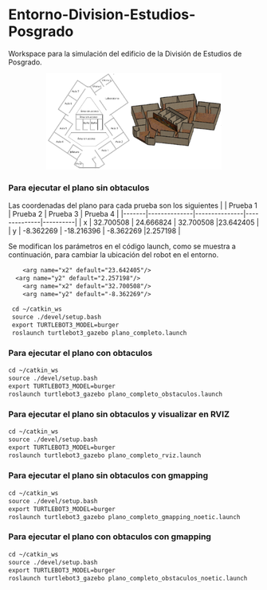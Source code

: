 # Entorno-Division-Estudios-Posgrado
Workspace para la simulación del edificio de la División de Estudios de Posgrado.

<p align="center">
    <img width=70% src="https://github.com/itzchav/Entorno-Division-Estudios-Posgrado/blob/main/plano.png">
</p>

### Para ejecutar el plano sin obtaculos 
Las coordenadas del plano para cada prueba son los siguientes 
|       | Prueba 1     | Prueba 2      | Prueba 3     | Prueba 4 |
|-------|--------------|---------------|--------------|----------|
| x     |    32.700508 |    24.666824  |    32.700508 |23.642405 |
| y     |    -8.362269 |    -18.216396 |    -8.362269 |2.257198  |

Se modifican los parámetros en el código launch, como se muestra a continuación, para cambiar la ubicación del robot en el entorno.
```shell
    <arg name="x2" default="23.642405"/>
  <arg name="y2" default="2.257198"/>
    <arg name="x2" default="32.700508"/>
    <arg name="y2" default="-8.362269"/>
```
```shell
 cd ~/catkin_ws
 source ./devel/setup.bash
 export TURTLEBOT3_MODEL=burger
 roslaunch turtlebot3_gazebo plano_completo.launch 
```







### Para ejecutar el plano con obtaculos 
```shell
cd ~/catkin_ws
source ./devel/setup.bash
export TURTLEBOT3_MODEL=burger
roslaunch turtlebot3_gazebo plano_completo_obstaculos.launch 
```

### Para ejecutar el plano sin obtaculos y visualizar en RVIZ

```shell
cd ~/catkin_ws
source ./devel/setup.bash
export TURTLEBOT3_MODEL=burger
roslaunch turtlebot3_gazebo plano_completo_rviz.launch 
```
### Para ejecutar el plano sin obtaculos con gmapping

```shell
cd ~/catkin_ws
source ./devel/setup.bash
export TURTLEBOT3_MODEL=burger
roslaunch turtlebot3_gazebo plano_completo_gmapping_noetic.launch 
```

### Para ejecutar el plano con obtaculos con gmapping

```shell
cd ~/catkin_ws
source ./devel/setup.bash
export TURTLEBOT3_MODEL=burger
roslaunch turtlebot3_gazebo plano_completo_obstaculos_noetic.launch 
```



